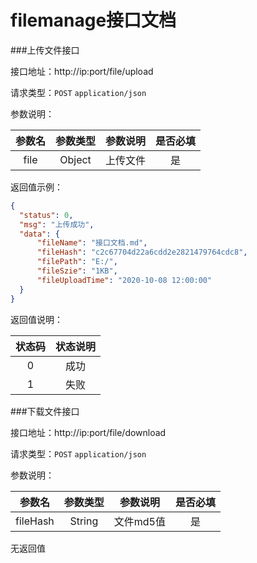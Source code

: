 # filemanage接口文档

###上传文件接口

接口地址：http://ip:port/file/upload

请求类型：`POST` `application/json`

参数说明：

|参数名|参数类型|参数说明|是否必填|
|:-----:|:-------:|:-------:|:--------:|
|file|Object|上传文件|是|

返回值示例：

```json
{
  "status": 0,
  "msg": "上传成功",
  "data": {
      "fileName": "接口文档.md",
      "fileHash": "c2c67704d22a6cdd2e2821479764cdc8",
      "filePath": "E:/",
      "fileSzie": "1KB",
      "fileUploadTime": "2020-10-08 12:00:00"
  }
}
```

返回值说明：

|状态码|状态说明|
|:----:|:----:|
|0|成功|
|1|失败|

###下载文件接口

接口地址：http://ip:port/file/download

请求类型：`POST` `application/json`

参数说明：

|参数名|参数类型|参数说明|是否必填|
|:-----:|:-------:|:-------:|:--------:|
|fileHash|String|文件md5值|是|

无返回值